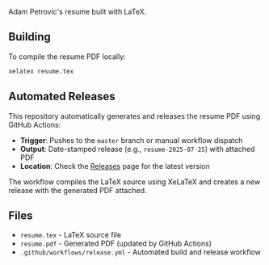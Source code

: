 Adam Petrovic's resume built with LaTeX.

## Building

To compile the resume PDF locally:

```bash
xelatex resume.tex
```

## Automated Releases

This repository automatically generates and releases the resume PDF using GitHub Actions:

- **Trigger**: Pushes to the `master` branch or manual workflow dispatch
- **Output**: Date-stamped release (e.g., `resume-2025-07-25`) with attached PDF
- **Location**: Check the [Releases](../../releases) page for the latest version

The workflow compiles the LaTeX source using XeLaTeX and creates a new release with the generated PDF attached.

## Files

- `resume.tex` - LaTeX source file
- `resume.pdf` - Generated PDF (updated by GitHub Actions)
- `.github/workflows/release.yml` - Automated build and release workflow
